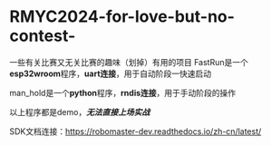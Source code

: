 # RMYC2024-for-love-but-no-contest-
一些有关比赛又无关比赛的趣味（划掉）有用的项目
FastRun是一个**esp32wroom**程序，**uart连接**，用于自动阶段一快速启动

man_hold是一个**python**程序，**rndis连接**，用于手动阶段的操作

以上程序都是demo，***无法直接上场实战***

SDK文档连接：https://robomaster-dev.readthedocs.io/zh-cn/latest/
